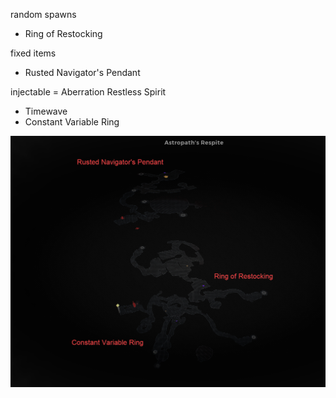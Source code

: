 random spawns

- Ring of Restocking

fixed items

- Rusted Navigator's Pendant

injectable = Aberration Restless Spirit

- Timewave
- Constant Variable Ring

![](info/minimap.png)
